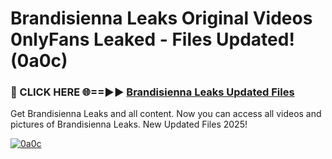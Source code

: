 # Brandisienna Leaks Original Videos 0nlyFans Leaked - Files Updated! (0a0c)

<h3>🔴 CLICK HERE 🌐==►► <a href="https://tinyurl.com/ehrbuxhb" rel="nofollow">Brandisienna Leaks Updated Files</a></h3>

Get Brandisienna Leaks and all content. Now you can access all videos and pictures of Brandisienna Leaks. New Updated Files 2025!

[![0a0c](https://i.imgur.com/lVYEuWS.gif)](https://tinyurl.com/ehrbuxhb)
